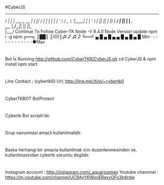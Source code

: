 #CyberJS
   ____      _                  _____ _  __
 / ___|   _| |__   ___ _ __   |_   _| |/ /
| |  | | | | '_ \ / _ \ '__|____| | | ' /
| |__| |_| | |_) |  __/ | |_____| | | . \
 \____\__, |_.__/ \___|_|       |_| |_|\_\
      |___/
    Continue To Follow Cyber-TK
    Node -V 8.4.0
    Node Version update 
    npm i -g npm
╔══╗ 
║██║ 
║(O)║♫ ♪ ♫ ♪
╚══╝
▄ █ ▄ █ ▄ ▄ █ ▄ █ ▄ █
Min- - - - - - - - - - - -●Max 
#
 Bot İs Running
 http://github.com/CyberTKR/CyberJS.git
 cd CyberJS & npm install
 npm start
#
Line Contact ;
(cybertk0)
Url;
http://line.me//ti/p/~cybertk0
#
CyberTKBOT BotProtect
#
Cybertk Bot scripti'dir.
#
Grup savunmasi amacli kullanilmalidir.
#
Baska herhangi bir amacla kullanilmak icin duzenlenmesinden ve, kullanilmasindan cybertk sorumlu degildir.
#
Instagram account : http://instagram.com/_aquariusman Youtube channnel : https://m.youtube.com/channel/UC9AyYKWovERexyOFy3h4rdw
 
